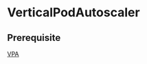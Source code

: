 # VerticalPodAutoscaler
## 
## Prerequisite

[VPA](https://github.com/kubernetes/autoscaler/tree/master/vertical-pod-autoscaler)
